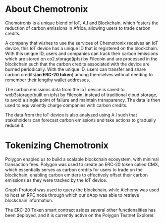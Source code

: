# About Chemotronix

Chemotronix is a unique blend of IoT, A.I and Blockchain, which fosters the reduction of carbon emissions in Africa, allowing users to trade carbon credits. 

A company that wishes to use the services of Chemotronix receives an IoT device, this IoT device has a unique ID that is registered on the blockchain. With this unique ID, users and companies can track their carbon emissions which are stored on co2.storage(ipfs) by Filecoin and are processed in the blockchain such that the carbon credits associated with the device are burned periodically. With the unique ID, users can transfer and share carbon credits(**an ERC-20 token**) among themselves without needing to remember their lengthy wallet addresses.

The carbon emissions data from the IoT device is saved to web3storage(built on ipfs) by Filecoin, instead of traditional cloud storage, to avoid a single point of failure and maintain transparency. The data is then used to equivalently charge companies with carbon credits.

The data from the IoT device is also analyzed using A.I such that stakeholders can forecast carbon emissions and take actions 
to gradually reduce it.

# Tokenizing Chemotronix

Polygon enabled us to build a scalable blockchain ecosystem, with minimal transaction fees. Polygon was used to create an ERC-20 token called CMX, which essentially serves as carbon credits for users to trade on the blockchain, enabling carbon emitters to effectively offset their carbon emissions as they were tracked by the IoT device.

Graph Protocol was used to query the blockchain, while Alchemy was used to host an RPC node through which our dApp was able to retrieve blockchain information.

The ERC-20 Token smart contract asides several other functionalities has been deployed, and it is currently active on the Polygon Testnet Explorer.